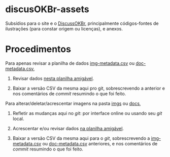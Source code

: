 # discusOKBr-assets

Subsídios para o site e o [DiscussOKBr](https://discuss.okfn.org/c/local-groups/okbr), principalmente códigos-fontes de ilustrações (para constar origem ou licenças), e anexos.

# Procedimentos

Para apenas revisar a planilha de dados [img-metadata.csv](data/img-metadata.csv) ou [doc-metadata.csv](data/doc-metadata.csv),

1. Revisar dados [nesta planilha amigável](https://docs.google.com/spreadsheets/d/1AK_GYMqoAl84nbrjbzSJXALOGKjfHlby_VOTS8tlnIM/edit#gid=0).

2. Baixar a versão CSV da mesma aqui pro git, sobrescrevendo a anterior e nos comentários de *commit* resumindo o que foi feito.


Para alterar/deletar/acrescentar imagens na pasta [imgs](imgs) ou [docs](docs),

1. Refletir as mudanças aqui no *git*: por interface online ou usando seu *git* local.

2. Acrescentar e/ou revisar dados [na planilha amigável](https://docs.google.com/spreadsheets/d/1AK_GYMqoAl84nbrjbzSJXALOGKjfHlby_VOTS8tlnIM/edit#gid=0).

3. Baixar a versão CSV da mesma aqui para o *git*, sobrescrevendo a [img-metadata.csv](data/img-metadata.csv) ou [doc-metadata.csv](data/doc-metadata.csv) anteriores, e nos comentários de *commit* resumindo o que foi feito.

